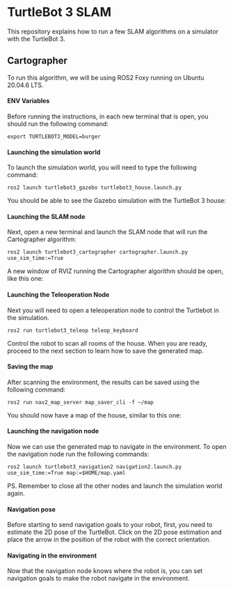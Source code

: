 
# TurtleBot 3 SLAM

This repository explains how to run a few SLAM algorithms on a simulator with the TurtleBot 3.

## Cartographer

To run this algorithm, we will be using ROS2 Foxy running on Ubuntu 20.04.6 LTS.

#### ENV Variables

Before running the instructions, in each new terminal that is open, you should run the following command:

```
export TURTLEBOT3_MODEL=burger
```

#### Launching the simulation world

To launch the simulation world, you will need to type the following command:

```
ros2 launch turtlebot3_gazebo turtlebot3_house.launch.py
```

You should be able to see the Gazebo simulation with the TurtleBot 3 house:

#### Launching the SLAM node

Next, open a new terminal and launch the SLAM node that will run the Cartographer algorithm:

```
ros2 launch turtlebot3_cartographer cartographer.launch.py use_sim_time:=True
```

A new window of RVIZ running the Cartographer algorithm should be open, like this one:

#### Launching the Teleoperation Node

Next you will need to open a teleoperation node to control the Turtlebot in the simulation.

```
ros2 run turtlebot3_teleop teleop_keyboard
```

Control the robot to scan all rooms of the house. When you are ready, proceed to the next section to learn how to save the generated map.

#### Saving the map

After scanning the environment, the results can be saved using the following command:

```
ros2 run nav2_map_server map_saver_cli -f ~/map
```

You should now have a map of the house, similar to this one:

#### Launching the navigation node

Now we can use the generated map to navigate in the environment. To open the navigation node run the following commands:

```
ros2 launch turtlebot3_navigation2 navigation2.launch.py use_sim_time:=True map:=$HOME/map.yaml
```

PS. Remember to close all the other nodes and launch the simulation world again.

#### Navigation pose 

Before starting to send navigation goals to your robot, first, you need to estimate the 2D pose of the TurtleBot. Click on the 2D pose estimation and place the arrow in the position of the robot with the correct orientation.

#### Navigating in the environment

Now that the navigation node knows where the robot is, you can set navigation goals to make the robot navigate in the environment.